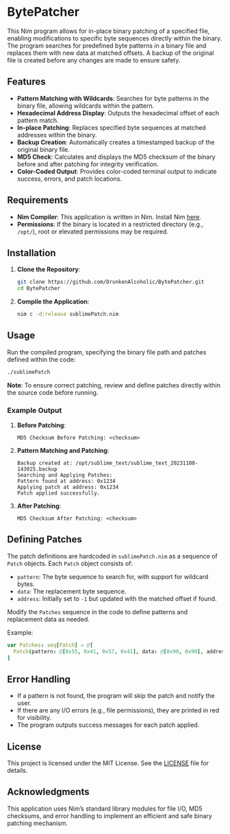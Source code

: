 # BytePatcher

This Nim program allows for in-place binary patching of a specified file, enabling modifications to specific byte sequences directly within the binary. The program searches for predefined byte patterns in a binary file and replaces them with new data at matched offsets. A backup of the original file is created before any changes are made to ensure safety.

## Features

- **Pattern Matching with Wildcards**: Searches for byte patterns in the binary file, allowing wildcards within the pattern.
- **Hexadecimal Address Display**: Outputs the hexadecimal offset of each pattern match.
- **In-place Patching**: Replaces specified byte sequences at matched addresses within the binary.
- **Backup Creation**: Automatically creates a timestamped backup of the original binary file.
- **MD5 Check**: Calculates and displays the MD5 checksum of the binary before and after patching for integrity verification.
- **Color-Coded Output**: Provides color-coded terminal output to indicate success, errors, and patch locations.

## Requirements

- **Nim Compiler**: This application is written in Nim. Install Nim [here](https://nim-lang.org/install.html).
- **Permissions**: If the binary is located in a restricted directory (e.g., `/opt/`), root or elevated permissions may be required.

## Installation

1. **Clone the Repository**:
   ```bash
   git clone https://github.com/DrunkenAlcoholic/BytePatcher.git
   cd BytePatcher
   ```

2. **Compile the Application**:
   ```bash
   nim c -d:release sublimePatch.nim
   ```

## Usage

Run the compiled program, specifying the binary file path and patches defined within the code:

```bash
./sublimePatch
```

**Note**: To ensure correct patching, review and define patches directly within the source code before running.

### Example Output

1. **Before Patching**:
   ```
   MD5 Checksum Before Patching: <checksum>
   ```

2. **Pattern Matching and Patching**:
   ```
   Backup created at: /opt/sublime_text/sublime_text_20231108-143025.backup
   Searching and Applying Patches:
   Pattern found at address: 0x1234
   Applying patch at address: 0x1234
   Patch applied successfully.
   ```

3. **After Patching**:
   ```
   MD5 Checksum After Patching: <checksum>
   ```

## Defining Patches

The patch definitions are hardcoded in `sublimePatch.nim` as a sequence of `Patch` objects. Each `Patch` object consists of:
- `pattern`: The byte sequence to search for, with support for wildcard bytes.
- `data`: The replacement byte sequence.
- `address`: Initially set to `-1` but updated with the matched offset if found.

Modify the `Patches` sequence in the code to define patterns and replacement data as needed.

Example:
```nim
var Patches: seq[Patch] = @[
  Patch(pattern: @[0x55, 0x41, 0x57, 0x41], data: @[0x90, 0x90], address: -1)
]
```

## Error Handling

- If a pattern is not found, the program will skip the patch and notify the user.
- If there are any I/O errors (e.g., file permissions), they are printed in red for visibility.
- The program outputs success messages for each patch applied.

## License

This project is licensed under the MIT License. See the [LICENSE](LICENSE) file for details.

## Acknowledgments

This application uses Nim’s standard library modules for file I/O, MD5 checksums, and error handling to implement an efficient and safe binary patching mechanism.
